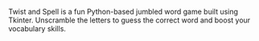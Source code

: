 Twist and Spell is a fun Python-based jumbled word game built using Tkinter. Unscramble the letters to guess the correct word and boost your vocabulary skills.
